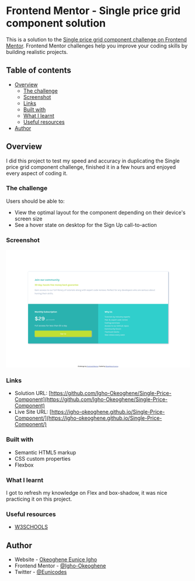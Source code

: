 # Frontend Mentor - Single price grid component solution

This is a solution to the [Single price grid component challenge on Frontend Mentor](https://www.frontendmentor.io/challenges/single-price-grid-component-5ce41129d0ff452fec5abbbc). Frontend Mentor challenges help you improve your coding skills by building realistic projects.

## Table of contents

- [Overview](#overview)
  - [The challenge](#the-challenge)
  - [Screenshot](#screenshot)
  - [Links](#links)
  - [Built with](#built-with)
  - [What I learnt](#what-i-learnt)
  - [Useful resources](#useful-resources)
- [Author](#author)

## Overview

I did this project to test my speed and accuracy in duplicating the Single price grid component challenge, finished it in a few hours and enjoyed every aspect of coding it.

### The challenge

Users should be able to:

- View the optimal layout for the component depending on their device's screen size
- See a hover state on desktop for the Sign Up call-to-action

### Screenshot

![Screenshot.png](/Screenshot.png)

### Links

- Solution URL: [https://github.com/Igho-Okeoghene/Single-Price-Component](https://github.com/Igho-Okeoghene/Single-Price-Component)
- Live Site URL: [https://igho-okeoghene.github.io/Single-Price-Component/](https://igho-okeoghene.github.io/Single-Price-Component/)

### Built with

- Semantic HTML5 markup
- CSS custom properties
- Flexbox

### What I learnt

I got to refresh my knowledge on Flex and box-shadow, it was nice practicing it on this project.

### Useful resources

- [W3SCHOOLS](https://www.w3schools.com)

## Author

- Website - [Okeoghene Eunice Igho](https://github.com/Igho-Okeoghenem)
- Frontend Mentor - [@Igho-Okeoghene](https://www.frontendmentor.io/profile/Igho-Okeoghene)
- Twitter - [@Eunicodes](https://www.twitter.com/eunicodes)
